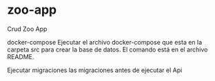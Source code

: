 # zoo-app
Crud Zoo App

docker-compose
Ejecutar el archivo docker-compose que esta en la carpeta src para crear la base de datos. El comando está en el archivo README.

Ejecutar migraciones las migraciones antes de ejecutar el Api

